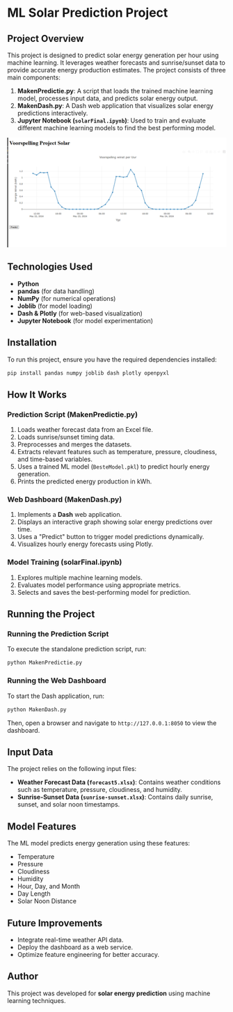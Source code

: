 # ML Solar Prediction Project

## Project Overview
This project is designed to predict solar energy generation per hour using machine learning. It leverages weather forecasts and sunrise/sunset data to provide accurate energy production estimates. The project consists of three main components:

1. **MakenPredictie.py**: A script that loads the trained machine learning model, processes input data, and predicts solar energy output.
2. **MakenDash.py**: A Dash web application that visualizes solar energy predictions interactively.
3. **Jupyter Notebook (`solarFinal.ipynb`)**: Used to train and evaluate different machine learning models to find the best performing model.

![Preview](image.png)

## Technologies Used
- **Python**
- **pandas** (for data handling)
- **NumPy** (for numerical operations)
- **Joblib** (for model loading)
- **Dash & Plotly** (for web-based visualization)
- **Jupyter Notebook** (for model experimentation)

## Installation
To run this project, ensure you have the required dependencies installed:

```sh
pip install pandas numpy joblib dash plotly openpyxl
```

## How It Works
### Prediction Script (**MakenPredictie.py**)
1. Loads weather forecast data from an Excel file.
2. Loads sunrise/sunset timing data.
3. Preprocesses and merges the datasets.
4. Extracts relevant features such as temperature, pressure, cloudiness, and time-based variables.
5. Uses a trained ML model (`BesteModel.pkl`) to predict hourly energy generation.
6. Prints the predicted energy production in kWh.

### Web Dashboard (**MakenDash.py**)
1. Implements a **Dash** web application.
2. Displays an interactive graph showing solar energy predictions over time.
3. Uses a "Predict" button to trigger model predictions dynamically.
4. Visualizes hourly energy forecasts using Plotly.

### Model Training (**solarFinal.ipynb**)
1. Explores multiple machine learning models.
2. Evaluates model performance using appropriate metrics.
3. Selects and saves the best-performing model for prediction.

## Running the Project
### Running the Prediction Script
To execute the standalone prediction script, run:
```sh
python MakenPredictie.py
```

### Running the Web Dashboard
To start the Dash application, run:
```sh
python MakenDash.py
```
Then, open a browser and navigate to `http://127.0.0.1:8050` to view the dashboard.

## Input Data
The project relies on the following input files:
- **Weather Forecast Data (`forecast5.xlsx`)**: Contains weather conditions such as temperature, pressure, cloudiness, and humidity.
- **Sunrise-Sunset Data (`sunrise-sunset.xlsx`)**: Contains daily sunrise, sunset, and solar noon timestamps.

## Model Features
The ML model predicts energy generation using these features:
- Temperature
- Pressure
- Cloudiness
- Humidity
- Hour, Day, and Month
- Day Length
- Solar Noon Distance

## Future Improvements
- Integrate real-time weather API data.
- Deploy the dashboard as a web service.
- Optimize feature engineering for better accuracy.

## Author
This project was developed for **solar energy prediction** using machine learning techniques.
